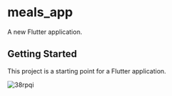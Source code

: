 # meals_app

A new Flutter application.

## Getting Started

This project is a starting point for a Flutter application.

![38rpqi](https://user-images.githubusercontent.com/51994594/105632855-68f7f100-5e7b-11eb-99ff-ce1eb34d42b2.gif)
